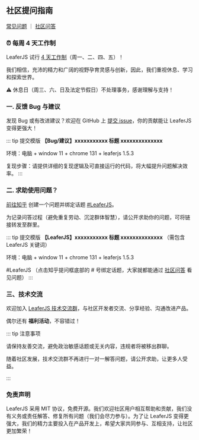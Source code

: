 ## 社区提问指南

[常见问题](/guide/problem/) ｜ [社区问答](https://www.zhihu.com/topic/736459154/unanswered)

### ⏰ 每周 4 天工作制

LeaferJS 试行 [4 天工作制](https://www.leaferjs.com/ui/blog/2025-02-06.html)（周一、二、四、五）！

我们相信，充沛的精力和广阔的视野孕育灵感与创新，因此，我们重视休息、学习和探索世界。

⚠️ 休息日（周三、六、日及法定节假日）不处理事务，感谢理解与支持！

### 一. 反馈 Bug 与建议

发现 Bug 或有改进建议？欢迎在 GitHub 上 [提交 issue](https://github.com/leaferjs/leafer-ui/issues)，你的贡献能让 LeaferJS 变得更强大！

::: tip 提交模版
**【Bug/建议】xxxxxxxxxxx 标题 xxxxxxxxxxxxxx**

环境：电脑 + window 11 + chrome 131 + leaferjs 1.5.3

复现步骤：请提供详细的复现逻辑及可直接运行的代码，将大幅提升问题解决效率。
:::

### 二. 求助使用问题？

[前往知乎](https://www.zhihu.com/topic/736459154/unanswered) 创建一个问题并绑定话题 [#LeaferJS](https://www.zhihu.com/topic/736459154/unanswered)。

为记录问答过程（避免重复劳动、沉淀群体智慧），请公开求助你的问题，可将链接转发至群里。

::: tip 提交模版
**【LeaferJS】xxxxxxxxxxx 标题 xxxxxxxxxxxxxx** （需包含 LeaferJS 关键词）

环境：电脑 + window 11 + chrome 131 + leaferjs 1.5.3

#LeaferJS （点击知乎提问框底部的 # 号绑定话题，大家就都能通过 [社区问答](https://www.zhihu.com/topic/736459154/unanswered) 看见问题）
:::

### 三、技术交流

欢迎加入 [LeaferJS 技术交流群](https://leaferjs.com/#contact)，与社区开发者交流、分享经验、沟通改进产品。

偶尔还有 **福利活动**，不容错过！

::: tip 注意事项

请保持友善交流，避免政治敏感话题或无关内容，违规者将被移出群聊。

随着社区发展，技术交流群不再进行一对一解答问题，请公开求助，让更多人受益。

:::

### 免责声明

LeaferJS 采用 MIT 协议，免费开源。我们欢迎社区用户相互帮助和贡献，我们没有义务或责任解答、修复所有问题（我们会尽力参与）。为了让 LeaferJS 变得更强大，我们的精力主要投入在产品开发上，希望大家共同参与、互相支持，让社区更加繁荣！

<!-- 我和社区管理员们会安排固定的时间查看、回复大家的问题，也可将链接转发到 [LeaferJS 技术交流群](https://leaferjs.com/#contact) 里。多次有效回答问题即视为有意愿成为 LeaferJS 社区管理员，可 [联系我们](https://leaferjs.com/#contact) 进管理群。 -->

<!-- #### 2. 官方支持

由于资源有限，我们优先为 [金牌以上赞助用户](https://www.leaferjs.com/ui/sponsor/#%E8%B5%9E%E5%8A%A9%E7%AD%89%E7%BA%A7) 和社区管理员提供支持（如优先修复 Bug、补充缺失功能）。随着资源增加，我们将招募更多专业人员，并开发系统化的 LeaferJS 场景教程。 -->

<!-- #### 2. 询问 AI （即将上线）

我们计划训练、对接外部 AI 助手，预计 **未来几个月内** 上线，可自动解答 LeaferJS 相关问题。 -->

